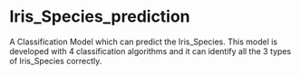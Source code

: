 # Iris_Species_prediction
A Classification Model which can predict the Iris_Species.
This model is developed with 4 classification algorithms and it can identify all the 3 types of Iris_Species correctly.
